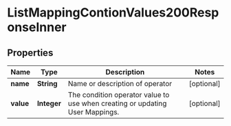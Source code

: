 

# ListMappingContionValues200ResponseInner


## Properties

| Name | Type | Description | Notes |
|------------ | ------------- | ------------- | -------------|
|**name** | **String** | Name or description of operator |  [optional] |
|**value** | **Integer** | The condition operator value to use when creating or updating User Mappings. |  [optional] |



